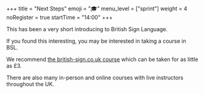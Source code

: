 +++
title = "Next Steps"
emoji = "🎓"
menu_level = ["sprint"]
weight = 4
noRegister = true
startTime = "14:00"
+++

This has been a very short introducing to British Sign Language.

If you found this interesting, you may be interested in taking a course in BSL.

We recommend [the british-sign.co.uk course](https://www.british-sign.co.uk/) which can be taken for as little as £3.

There are also many in-person and online courses with live instructors throughout the UK.
